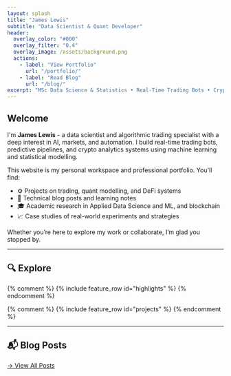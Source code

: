 ```yaml
---
layout: splash
title: "James Lewis"
subtitle: "Data Scientist & Quant Developer"
header:
  overlay_color: "#000"
  overlay_filter: "0.4"
  overlay_image: /assets/background.png
  actions:
    - label: "View Portfolio"
      url: "/portfolio/"
    - label: "Read Blog"
      url: "/blog/"
excerpt: "MSc Data Science & Statistics • Real-Time Trading Bots • Crypto Forecasting • Blockchain Analytics"
---
```


## Welcome

I'm **James Lewis** - a data scientist and algorithmic trading specialist with a deep interest in AI, markets, and automation. I build real-time trading bots, predictive pipelines, and crypto analytics systems using machine learning and statistical modelling.

This website is my personal workspace and professional portfolio. You'll find:

- ⚙️ Projects on trading, quant modelling, and DeFi systems
- 📘 Technical blog posts and learning notes
- 🎓 Academic research in Applied Data Science and ML, and blockchain
- 📈 Case studies of real-world experiments and strategies

Whether you’re here to explore my work or collaborate, I’m glad you stopped by.

---

## 🔍 Explore

{% comment %}
{% include feature_row id="highlights" %}
{% endcomment %}


{% comment %}
{% include feature_row id="projects" %}
{% endcomment %}


---

## 📬 Blog Posts

[→ View All Posts](/blog/)
